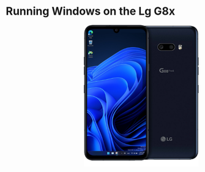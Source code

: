 # Running Windows on the Lg G8x

<img align="right" src="https://github.com/Icesito68/Port-Windows-11-Lg-G8x/blob/main/mh2lm.png" width="300" alt="Windows 11 Running On A Lg G8x">
